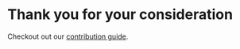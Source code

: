 # Thank you for your consideration

Checkout out our [contribution guide](https://kocek.devlab.id/docs/prologue/contribution-guide).
